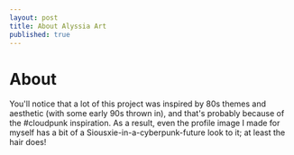 ```yaml
---
layout: post
title: About Alyssia Art
published: true
---
```


# About

You'll notice that a lot of this project was inspired by 80s themes and aesthetic (with some early 90s thrown in), and that's probably because of the #cloudpunk inspiration.  As a result, even the profile image I made for myself has a bit of a Siousxie-in-a-cyberpunk-future look to it; at least the hair does!